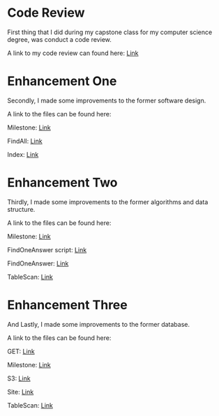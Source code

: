 # Code Review

First thing that I did during my capstone class for my computer science degree, was conduct a code review.

A link to my code review can found here: [Link](/JH_CodeReview.mp4)



# Enhancement One

Secondly, I made some improvements to the former software design.

A link to the files can be found here: 

Milestone: [Link](/Enhancement_1/JH_3-2Milestone.docx)

FindAll: [Link](/Enhancement_1/JH_findallResourceAdded.PNG)

Index: [Link](/Enhancement_1/index.js)

# Enhancement Two

Thirdly, I made some improvements to the former algorithms and data structure.

A link to the files can be found here:

Milestone: [Link](/Enhancement_2/JH_4-2Milestone.docx)

FindOneAnswer script: [Link](/Enhancement_2/JH_findOneAnswer.js)

FindOneAnswer: [Link](/Enhancement_2/JH_findOneAnswerAdded.PNG)

TableScan: [Link](/Enhancement_2/JH_tableScan.js)


# Enhancement Three

And Lastly, I made some improvements to the former database.

A link to the files can be found here:

GET: [Link](/Enhancement_3/GET.PNG)

Milestone: [Link](/Enhancement_3/JH_5-2Milestone.docx)

S3: [Link](/Enhancement_3/S3.PNG)

Site: [Link](/Enhancement_3/Site.PNG)

TableScan: [Link](/Enhancement_3/TableScan.js)

